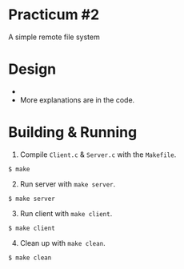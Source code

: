 # Practicum #2

A simple remote file system

# Design
- 
- More explanations are in the code.

# Building & Running
1. Compile `Client.c` & `Server.c` with the `Makefile`.
```
$ make
```
2. Run server with `make server`.
```
$ make server
```
3. Run client with `make client`.
```
$ make client
```
4. Clean up with `make clean`.
```
$ make clean
```